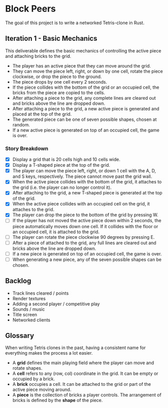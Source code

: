 # Block Peers

The goal of this project is to write a networked Tetris-clone in Rust.

## Iteration 1 - Basic Mechanics

This deliverable defines the basic mechanics of controlling the active piece and attaching bricks to the grid.

* The player has an active piece that they can move around the grid.
* They can move the piece left, right, or down by one cell, rotate the piece clockwise, or drop the piece to the ground.
* The piece drops by one cell every 2 seconds.
* If the piece collides with the bottom of the grid or an occupied cell, the bricks from the piece are copied to the cells.
* After attaching a piece to the grid, any complete lines are cleared out and bricks above the line are dropped down.
* After attaching a piece to the grid, a new active piece is generated and placed at the top of the grid.
* The generated piece can be one of seven possible shapes, chosen at random.
* If a new active piece is generated on top of an occupied cell, the game is over.

### Story Breakdown

* [x] Display a grid that is 20 cells high and 10 cells wide.
* [x] Display a T-shaped piece at the top of the grid.
* [x] The player can move the piece left, right, or down 1 cell with the A, D, and S keys, respectively. The piece cannot move past the grid wall.
* [x] When the active piece collides with the bottom of the grid, it attaches to the grid (i.e. the player can no longer control it).
* [x] After attaching to the grid, a new T-shaped piece is generated at the top of the grid.
* [x] When the active piece collides with an occupied cell on the grid, it attaches to the grid.
* [x] The player can drop the piece to the bottom of the grid by pressing W.
* [ ] If the player has not moved the active piece down within 2 seconds, the piece automatically moves down one cell. If it collides with the floor or an occupied cell, it is attached to the grid.
* [ ] The player can rotate the piece clockwise 90 degrees by pressing E.
* [ ] After a piece of attached to the grid, any full lines are cleared out and bricks above the line are dropped down.
* [ ] If a new piece is generated on top of an occupied cell, the game is over.
* [ ] When generating a new piece, any of the seven possible shapes can be chosen.

## Backlog

* Track lines cleared / points
* Render textures
* Adding a second player / competitive play
* Sounds / music
* Title screen
* Networked clients

## Glossary

When writing Tetris clones in the past, having a consistent name for everything makes the process a lot easier.

* A **grid** defines the main playing field where the player can move and rotate shapes.
* A **cell** refers to any (row, col) coordinate in the grid. It can be empty or occupied by a brick.
* A **brick** occupies a cell. It can be attached to the grid or part of the active piece moving around.
* A **piece** is the collection of bricks a player controls. The arrangement of bricks is defined by the **shape** of the piece.
